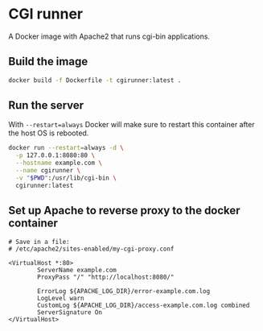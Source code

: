 CGI runner
==========

A Docker image with Apache2 that runs cgi-bin applications.


Build the image
---------------

```bash
docker build -f Dockerfile -t cgirunner:latest .
```

Run the server
--------------
With `--restart=always` Docker will make sure to restart this container after
the host OS is rebooted.

```bash
docker run --restart=always -d \
  -p 127.0.0.1:8080:80 \
  --hostname example.com \
  --name cgirunner \
  -v "$PWD":/usr/lib/cgi-bin \
  cgirunner:latest
```

Set up Apache to reverse proxy to the docker container
------------------------------------------------------

```
# Save in a file:
# /etc/apache2/sites-enabled/my-cgi-proxy.conf

<VirtualHost *:80>
        ServerName example.com
        ProxyPass "/" "http://localhost:8080/"

        ErrorLog ${APACHE_LOG_DIR}/error-example.com.log
        LogLevel warn
        CustomLog ${APACHE_LOG_DIR}/access-example.com.log combined
        ServerSignature On
</VirtualHost>
```
